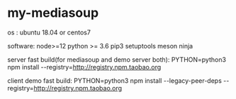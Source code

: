 # my-mediasoup

os : ubuntu 18.04 or centos7

software: node>=12 python >= 3.6 pip3 setuptools meson ninja

server fast build(for mediasoup and demo server both):
PYTHON=python3 npm install --registry=http://registry.npm.taobao.org

client demo fast build:
PYTHON=python3 npm install --legacy-peer-deps --registry=http://registry.npm.taobao.org
